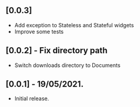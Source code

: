 ## [0.0.3]

* Add exception to Stateless and Stateful widgets
* Improve some tests

## [0.0.2] - Fix directory path

* Switch downloads directory to Documents

## [0.0.1] - 19/05/2021.

* Initial release.
